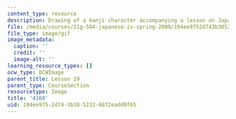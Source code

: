 ```yaml
---
content_type: resource
description: Drawing of a kanji character accompanying a lesson on Japanese.
file: /media/courses/21g-504-japanese-iv-spring-2009/194ee9752d743b30523268f2eadd0f65_4168.gif
file_type: image/gif
image_metadata:
  caption: ''
  credit: ''
  image-alt: ''
learning_resource_types: []
ocw_type: OCWImage
parent_title: Lesson 19
parent_type: CourseSection
resourcetype: Image
title: '4168'
uid: 194ee975-2d74-3b30-5232-68f2eadd0f65
---
```

